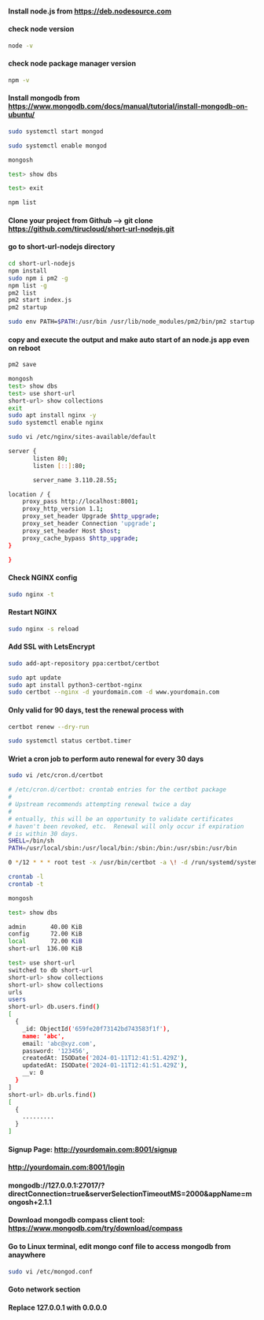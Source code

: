#### Install node.js from https://deb.nodesource.com
#### check node version
```bash
node -v
```
#### check node package manager version
```bash
npm -v 
```
#### Install mongodb from https://www.mongodb.com/docs/manual/tutorial/install-mongodb-on-ubuntu/
```bash 
sudo systemctl start mongod
```
```bash
sudo systemctl enable mongod 
```
```bash
mongosh 
```
```bash
test> show dbs 
```
```bash
test> exit 
```
```bash
npm list 
```
#### Clone your project from Github --> git clone https://github.com/tirucloud/short-url-nodejs.git
#### go to short-url-nodejs directory
```bash
cd short-url-nodejs
npm install
sudo npm i pm2 -g
npm list -g
pm2 list
pm2 start index.js
pm2 startup
```
```bash
sudo env PATH=$PATH:/usr/bin /usr/lib/node_modules/pm2/bin/pm2 startup systemd -u ubuntu --hp /home/ubuntu
```
#### copy and execute the output and make auto start of an node.js app even on reboot
```bash
pm2 save
```
```bash
mongosh
test> show dbs
test> use short-url
short-url> show collections
exit
sudo apt install nginx -y
sudo systemctl enable nginx
```
```bash
sudo vi /etc/nginx/sites-available/default
````
```bash
server {
       listen 80;
       listen [::]:80;

       server_name 3.110.28.55;

location / {
    proxy_pass http://localhost:8001;
    proxy_http_version 1.1;
    proxy_set_header Upgrade $http_upgrade;
    proxy_set_header Connection 'upgrade';
    proxy_set_header Host $host;
    proxy_cache_bypass $http_upgrade;
}

}
```
#### Check NGINX config

```bash
sudo nginx -t
```
#### Restart NGINX
```bash
sudo nginx -s reload
````
#### Add SSL with LetsEncrypt
```bash
sudo add-apt-repository ppa:certbot/certbot 
```
```bash
sudo apt update 
sudo apt install python3-certbot-nginx 
sudo certbot --nginx -d yourdomain.com -d www.yourdomain.com
```
#### Only valid for 90 days, test the renewal process with
```bash
certbot renew --dry-run
```
```bash
sudo systemctl status certbot.timer
```
#### Wriet a cron job to perform auto renewal for every 30 days
```bash
sudo vi /etc/cron.d/certbot
```
```bash
# /etc/cron.d/certbot: crontab entries for the certbot package
#
# Upstream recommends attempting renewal twice a day
#
# entually, this will be an opportunity to validate certificates
# haven't been revoked, etc.  Renewal will only occur if expiration
# is within 30 days.
SHELL=/bin/sh
PATH=/usr/local/sbin:/usr/local/bin:/sbin:/bin:/usr/sbin:/usr/bin

0 */12 * * * root test -x /usr/bin/certbot -a \! -d /run/systemd/system && perl -e 'sleep int(rand(3600))' && certbot -q renew
```
```bash
crontab -l
crontab -t
```
```bash
mongosh
```
```bash
test> show dbs
```
```bash
admin       40.00 KiB
config      72.00 KiB
local       72.00 KiB
short-url  136.00 KiB
```
```bash
test> use short-url
switched to db short-url
short-url> show collections
short-url> show collections
urls
users
short-url> db.users.find()
[
  {
	_id: ObjectId('659fe20f73142bd743583f1f'),
	name: 'abc',
	email: 'abc@xyz.com',
	password: '123456',
	createdAt: ISODate('2024-01-11T12:41:51.429Z'),
	updatedAt: ISODate('2024-01-11T12:41:51.429Z'),
	__v: 0
  }
]
short-url> db.urls.find()
[
  {
	.........
  }
]
```
#### Signup Page: http://yourdomain.com:8001/signup

#### http://yourdomain.com:8001/login

#### mongodb://127.0.0.1:27017/?directConnection=true&serverSelectionTimeoutMS=2000&appName=mongosh+2.1.1

#### Download mongodb compass client tool: https://www.mongodb.com/try/download/compass

#### Go to Linux terminal, edit mongo conf file to access mongodb from anaywhere
```bash
sudo vi /etc/mongod.conf
```
#### Goto network section 
#### Replace 127.0.0.1 with 0.0.0.0

